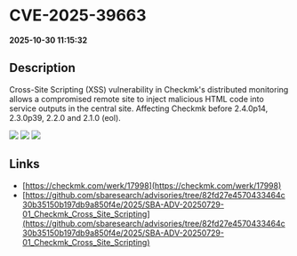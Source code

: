 # CVE-2025-39663

**2025-10-30 11:15:32**

## Description
Cross-Site Scripting (XSS) vulnerability in Checkmk's distributed monitoring allows a compromised remote site to inject malicious HTML code into service outputs in the central site. Affecting Checkmk before 2.4.0p14, 2.3.0p39, 2.2.0 and 2.1.0 (eol).

![](https://img.shields.io/static/v1?label=Score&message=8.5&color=red)
![](https://img.shields.io/static/v1?label=Severity&message=HIGH&color=red)
![](https://img.shields.io/static/v1?label=CWE&message=XSS&color=green)

## Links
- [https://checkmk.com/werk/17998](https://checkmk.com/werk/17998)
- [https://github.com/sbaresearch/advisories/tree/82fd27e4570433464c30b35150b197db9a850f4e/2025/SBA-ADV-20250729-01_Checkmk_Cross_Site_Scripting](https://github.com/sbaresearch/advisories/tree/82fd27e4570433464c30b35150b197db9a850f4e/2025/SBA-ADV-20250729-01_Checkmk_Cross_Site_Scripting)
